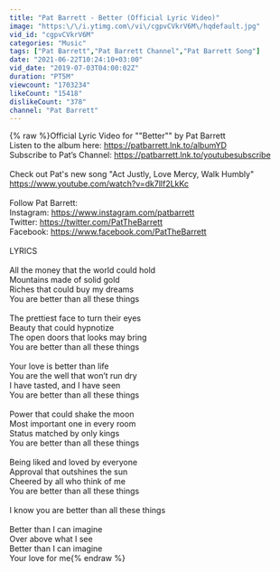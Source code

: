 ```yaml
---
title: "Pat Barrett - Better (Official Lyric Video)"
image: "https:\/\/i.ytimg.com\/vi\/cgpvCVkrV6M\/hqdefault.jpg"
vid_id: "cgpvCVkrV6M"
categories: "Music"
tags: ["Pat Barrett","Pat Barrett Channel","Pat Barrett Song"]
date: "2021-06-22T10:24:10+03:00"
vid_date: "2019-07-03T04:00:02Z"
duration: "PT5M"
viewcount: "1703234"
likeCount: "15418"
dislikeCount: "378"
channel: "Pat Barrett"
---
```

{% raw %}Official Lyric Video for &quot;&quot;Better&quot;&quot; by Pat Barrett <br />Listen to the album here: <a rel="nofollow" target="blank" href="https://patbarrett.lnk.to/albumYD">https://patbarrett.lnk.to/albumYD</a><br />Subscribe to Pat’s Channel: <a rel="nofollow" target="blank" href="https://patbarrett.lnk.to/youtubesubscribe">https://patbarrett.lnk.to/youtubesubscribe</a> <br /><br />Check out Pat's new song &quot;Act Justly, Love Mercy, Walk Humbly&quot; <a rel="nofollow" target="blank" href="https://www.youtube.com/watch?v=dk7llf2LkKc">https://www.youtube.com/watch?v=dk7llf2LkKc</a><br /><br />Follow Pat Barrett:<br />Instagram: <a rel="nofollow" target="blank" href="https://www.instagram.com/patbarrett">https://www.instagram.com/patbarrett</a> <br />Twitter: <a rel="nofollow" target="blank" href="https://twitter.com/PatTheBarrett">https://twitter.com/PatTheBarrett</a> <br />Facebook: <a rel="nofollow" target="blank" href="https://www.facebook.com/PatTheBarrett">https://www.facebook.com/PatTheBarrett</a><br /><br />LYRICS<br /><br />All the money that the world could hold<br />Mountains made of solid gold<br />Riches that could buy my dreams<br />You are better than all these things<br /><br />The prettiest face to turn their eyes<br />Beauty that could hypnotize<br />The open doors that looks may bring <br />You are better than all these things<br /><br />Your love is better than life<br />You are the well that won’t run dry<br />I have tasted, and I have seen<br />You are better than all these things<br /><br />Power that could shake the moon<br />Most important one in every room<br />Status matched by only kings <br />You are better than all these things<br /><br />Being liked and loved by everyone<br />Approval that outshines the sun<br />Cheered by all who think of me<br />You are better than all these things<br /><br />I know you are better than all these things<br /><br />Better than I can imagine<br />Over above what I see<br />Better than I can imagine<br />Your love for me{% endraw %}

